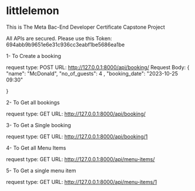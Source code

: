 # littlelemon
This is The Meta Bac-End Developer Certificate Capstone Project

All APIs are secured. Please use this Token: 694abb9b9651e6e31c936cc3eabf1be5686ea1be

1- To Create a booking 

request type: POST
URL: http://127.0.0.1:8000/api/booking/
Request Body:
{
	"name": "McDonald",
	"no_of_guests": 4 ,
	"booking_date": "2023-10-25 09:30"
	
}


2- To Get all bookings

request type: GET
URL: http://127.0.0.1:8000/api/booking/


3- To Get a Single booking

request type: GET
URL: http://127.0.0.1:8000/api/booking/1



4- To Get all Menu Items

request type: GET
URL: http://127.0.0.1:8000/api/menu-items/


5- To Get a single menu item

request type: GET
URL: http://127.0.0.1:8000/api/menu-items/1


